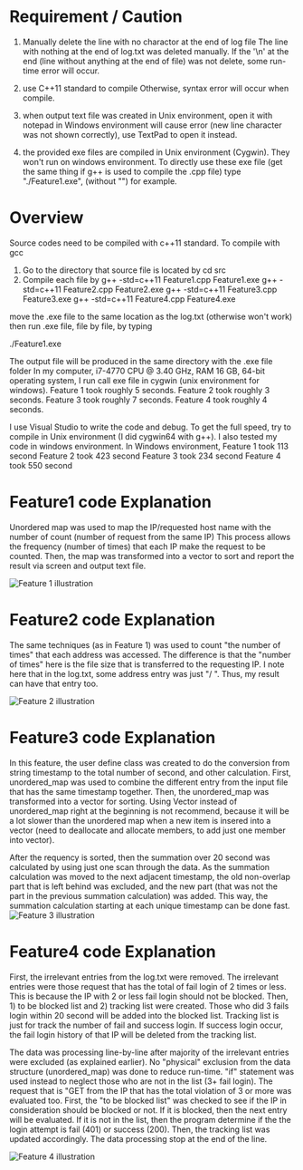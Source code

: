 # Requirement / Caution
1) Manually delete the line with no charactor at the end of log file
The line with nothing at the end of log.txt was deleted manually.
If the '\n' at the end (line without anything at the end of file) was not delete, some run-time error will occur.

2) use C++11 standard to compile
Otherwise, syntax error will occur when compile.

3) when output text file was created in Unix environment, open it with notepad in Windows environment will cause error (new line character was not shown correctly), use TextPad to open it instead.

4) the provided exe files are compiled in Unix environment (Cygwin). They won't run on windows environment. To directly use these exe file (get the same thing if g++ is used to compile the .cpp file) type "./Feature1.exe", (without "") for example.

# Overview
Source codes need to be compiled with c++11 standard.
To compile with gcc
1)	Go to the directory that source file is located by
cd src
2)	Compile each file by
g++ -std=c++11 Feature1.cpp Feature1.exe
g++ -std=c++11 Feature2.cpp Feature2.exe
g++ -std=c++11 Feature3.cpp Feature3.exe
g++ -std=c++11 Feature4.cpp Feature4.exe

move the .exe file to the same location as the log.txt (otherwise won't work)
then run .exe file, file by file, by typing

./Feature1.exe

The output file will be produced in the same directory with the .exe file folder
In my computer, i7-4770 CPU @ 3.40 GHz, RAM 16 GB, 64-bit operating system,
I run call exe file in cygwin (unix environment for windows).
Feature 1 took roughly 5 seconds.
Feature 2 took roughly 3 seconds.
Feature 3 took roughly 7 seconds.
Feature 4 took roughly 4 seconds.

I use Visual Studio to write the code and debug.
To get the full speed, try to compile in Unix environment (I did cygwin64 with g++).
I also tested my code in windows environment.
In Windows environment, 
Feature 1 took 113 second
Feature 2 took 423 second
Feature 3 took 234 second
Feature 4 took 550 second

# Feature1 code Explanation
Unordered map was used to map the IP/requested host name with the number of count (number of request from the same IP)
This process allows the frequency (number of times) that each IP make the request to be counted.
Then, the map was transformed into a vector to sort and report the result via screen and output text file.


![Feature 1 illustration](images/Feature1Result.png)

# Feature2 code Explanation
The same techniques (as in Feature 1) was used to count "the number of times" that each address was accessed.
The difference is that the "number of times" here is the file size that is transferred to the requesting IP. I note here that in the log.txt, some address entry was just "/ ". Thus, my result can have that entry too.

![Feature 2 illustration](images/Feature2Result.png)

# Feature3 code Explanation
In this feature, the user define class was created to do the conversion from string timestamp to the total number of second, and other calculation. First, unordered_map was used to combine the different entry from the input file that has the same timestamp together. Then, the unordered_map was transformed into a vector for sorting. Using Vector instead of unordered_map right at the beginning is not recommend, because it will be a lot slower than the unordered map when a new item is insered into a vector (need to deallocate and allocate members, to add just one member into vector).

After the requency is sorted, then the summation over 20 second was calculated by using just one scan through the data. As the summation calculation was moved to the next adjacent timestamp, the old non-overlap part that is left behind was excluded, and the new part (that was not the part in the previous summation calculation) was added. This way, the summation calculation starting at each unique timestamp can be done fast.
![Feature 3 illustration](images/Feature3Result.png)

# Feature4 code Explanation
First, the irrelevant entries from the log.txt were removed. The irrelevant entries were those request that has the total of fail login of 2 times or less. This is because the IP with 2 or less fail login should not be blocked. Then, 1) to be blocked list and 2) tracking list were created. Those who did 3 fails login within 20 second will be added into the blocked list. Tracking list is just for track the number of fail and success login. If success login occur, the fail login history of that IP will be deleted from the tracking list.

The data was processing line-by-line after majority of the irrelevant entries were excluded (as explained earlier). No "physical" exclusion from the data structure (unordered_map) was done to reduce run-time. "if" statement was used instead to neglect those who are not in the list (3+ fail login). The request that is "GET from the IP that has the total violation of 3 or more was evaluated too. First, the "to be blocked list" was checked to see if the IP in consideration should be blocked or not. If it is blocked, then the next entry will be evaluated. If it is not in the list, then the program determine if the the login attempt is fail (401) or success (200). Then, the tracking list was updated accordingly. The data processing stop at the end of the line.

![Feature 4 illustration](images/Feature4Result.png)

